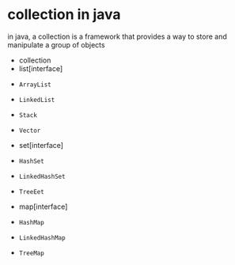 # collection in java 
in java, a collection is a framework that provides a way to store and manipulate a group of objects

- collection
-   list[interface]
-     ArrayList
-     LinkedList
-     Stack
-     Vector
-   set[interface]
-     HashSet
-     LinkedHashSet
-     TreeEet
-   map[interface]
-     HashMap
-     LinkedHashMap
-     TreeMap
